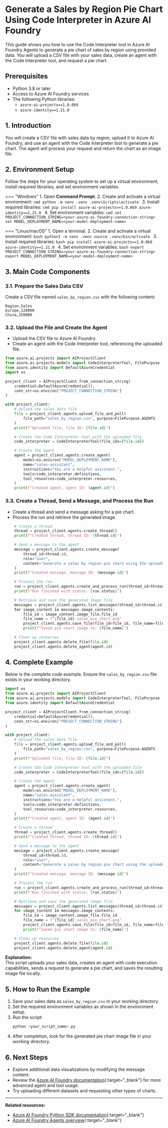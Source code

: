 # Generate a Sales by Region Pie Chart Using Code Interpreter in Azure AI Foundry

This guide shows you how to use the Code Interpreter tool in Azure AI Foundry Agents to generate a pie chart of sales by region using provided data. You will upload a CSV file with your sales data, create an agent with the Code Interpreter tool, and request a pie chart.

## Prerequisites

- Python 3.8 or later
- Access to Azure AI Foundry services
- The following Python libraries:
  - `azure-ai-projects==1.0.0b9`
  - `azure-identity==1.21.0`

## 1. Introduction

You will create a CSV file with sales data by region, upload it to Azure AI Foundry, and use an agent with the Code Interpreter tool to generate a pie chart. The agent will process your request and return the chart as an image file.

## 2. Environment Setup

Follow the steps for your operating system to set up a virtual environment, install required libraries, and set environment variables.

=== "Windows"
    1. Open **Command Prompt**.
    2. Create and activate a virtual environment:
        ```cmd
        python -m venv .venv
        .venv\Scripts\activate
        ```
    3. Install required libraries:
        ```cmd
        pip install azure-ai-projects==1.0.0b9 azure-identity==1.21.0
        ```
    4. Set environment variables:
        ```cmd
        set PROJECT_CONNECTION_STRING=<your-azure-ai-foundry-connection-string>
        set MODEL_DEPLOYMENT_NAME=<your-model-deployment-name>
        ```

=== "Linux/macOS"
    1. Open a terminal.
    2. Create and activate a virtual environment:
        ```bash
        python3 -m venv .venv
        source .venv/bin/activate
        ```
    3. Install required libraries:
        ```bash
        pip install azure-ai-projects==1.0.0b9 azure-identity==1.21.0
        ```
    4. Set environment variables:
        ```bash
        export PROJECT_CONNECTION_STRING=<your-azure-ai-foundry-connection-string>
        export MODEL_DEPLOYMENT_NAME=<your-model-deployment-name>
        ```

## 3. Main Code Components

### 3.1. Prepare the Sales Data CSV

Create a CSV file named `sales_by_region.csv` with the following content:

```csv
Region,Sales
Europe,120000
China,150000
```

### 3.2. Upload the File and Create the Agent

- Upload the CSV file to Azure AI Foundry.
- Create an agent with the Code Interpreter tool, referencing the uploaded file.

```python
from azure.ai.projects import AIProjectClient
from azure.ai.projects.models import CodeInterpreterTool, FilePurpose
from azure.identity import DefaultAzureCredential
import os

project_client = AIProjectClient.from_connection_string(
    credential=DefaultAzureCredential(),
    conn_str=os.environ["PROJECT_CONNECTION_STRING"]
)

with project_client:
    # Upload the sales data file
    file = project_client.agents.upload_file_and_poll(
        file_path="sales_by_region.csv", purpose=FilePurpose.AGENTS
    )
    print(f"Uploaded file, file ID: {file.id}")

    # Create the Code Interpreter tool with the uploaded file
    code_interpreter = CodeInterpreterTool(file_ids=[file.id])

    # Create the agent
    agent = project_client.agents.create_agent(
        model=os.environ["MODEL_DEPLOYMENT_NAME"],
        name="sales-assistant",
        instructions="You are a helpful assistant.",
        tools=code_interpreter.definitions,
        tool_resources=code_interpreter.resources,
    )
    print(f"Created agent, agent ID: {agent.id}")
```

### 3.3. Create a Thread, Send a Message, and Process the Run

- Create a thread and send a message asking for a pie chart.
- Process the run and retrieve the generated image.

```python
    # Create a thread
    thread = project_client.agents.create_thread()
    print(f"Created thread, thread ID: {thread.id}")

    # Send a message to the agent
    message = project_client.agents.create_message(
        thread_id=thread.id,
        role="user",
        content="Generate a sales by region pie chart using the uploaded CSV file.",
    )
    print(f"Created message, message ID: {message.id}")

    # Process the run
    run = project_client.agents.create_and_process_run(thread_id=thread.id, agent_id=agent.id)
    print(f"Run finished with status: {run.status}")

    # Retrieve and save the generated image file
    messages = project_client.agents.list_messages(thread_id=thread.id)
    for image_content in messages.image_contents:
        file_id = image_content.image_file.file_id
        file_name = f"{file_id}_sales_pie_chart.png"
        project_client.agents.save_file(file_id=file_id, file_name=file_name)
        print(f"Saved pie chart image to: {file_name}")

    # Clean up resources
    project_client.agents.delete_file(file.id)
    project_client.agents.delete_agent(agent.id)
```

## 4. Complete Example

Below is the complete code example. Ensure the `sales_by_region.csv` file exists in your working directory.

```python
import os
from azure.ai.projects import AIProjectClient
from azure.ai.projects.models import CodeInterpreterTool, FilePurpose
from azure.identity import DefaultAzureCredential

project_client = AIProjectClient.from_connection_string(
    credential=DefaultAzureCredential(),
    conn_str=os.environ["PROJECT_CONNECTION_STRING"]
)

with project_client:
    # Upload the sales data file
    file = project_client.agents.upload_file_and_poll(
        file_path="sales_by_region.csv", purpose=FilePurpose.AGENTS
    )
    print(f"Uploaded file, file ID: {file.id}")

    # Create the Code Interpreter tool with the uploaded file
    code_interpreter = CodeInterpreterTool(file_ids=[file.id])

    # Create the agent
    agent = project_client.agents.create_agent(
        model=os.environ["MODEL_DEPLOYMENT_NAME"],
        name="sales-assistant",
        instructions="You are a helpful assistant.",
        tools=code_interpreter.definitions,
        tool_resources=code_interpreter.resources,
    )
    print(f"Created agent, agent ID: {agent.id}")

    # Create a thread
    thread = project_client.agents.create_thread()
    print(f"Created thread, thread ID: {thread.id}")

    # Send a message to the agent
    message = project_client.agents.create_message(
        thread_id=thread.id,
        role="user",
        content="Generate a sales by region pie chart using the uploaded CSV file.",
    )
    print(f"Created message, message ID: {message.id}")

    # Process the run
    run = project_client.agents.create_and_process_run(thread_id=thread.id, agent_id=agent.id)
    print(f"Run finished with status: {run.status}")

    # Retrieve and save the generated image file
    messages = project_client.agents.list_messages(thread_id=thread.id)
    for image_content in messages.image_contents:
        file_id = image_content.image_file.file_id
        file_name = f"{file_id}_sales_pie_chart.png"
        project_client.agents.save_file(file_id=file_id, file_name=file_name)
        print(f"Saved pie chart image to: {file_name}")

    # Clean up resources
    project_client.agents.delete_file(file.id)
    project_client.agents.delete_agent(agent.id)
```

**Explanation:**  
This script uploads your sales data, creates an agent with code execution capabilities, sends a request to generate a pie chart, and saves the resulting image file locally.

## 5. How to Run the Example

1. Save your sales data as `sales_by_region.csv` in your working directory.
2. Set the required environment variables as shown in the environment setup.
3. Run the script:
    ```bash
    python <your_script_name>.py
    ```
4. After completion, look for the generated pie chart image file in your working directory.

## 6. Next Steps

- Explore additional data visualizations by modifying the message content.
- Review the [Azure AI Foundry documentation](https://learn.microsoft.com/azure/ai-services/foundry/){:target="_blank"} for more advanced agent and tool usage.
- Try uploading different datasets and requesting other types of charts.

---

**Related resources:**
- [Azure AI Foundry Python SDK documentation](https://github.com/Azure/azure-sdk-for-python/tree/main/sdk/ai/azure-ai-projects){:target="_blank"}
- [Azure AI Foundry Agents overview](https://learn.microsoft.com/azure/ai-services/foundry/agents/){:target="_blank"}
